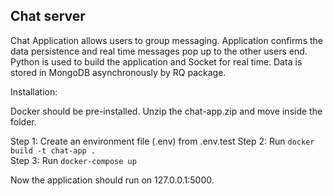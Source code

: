 ## Chat server

Chat Application allows users to group messaging. Application confirms the data persistence and real time messages pop up to the other users end. Python is used to build the application and Socket for real time. Data is stored in MongoDB asynchronously by RQ package.


Installation:

Docker should be pre-installed. Unzip the chat-app.zip and move inside the folder. 

Step 1: Create an environment file (.env) from .env.test
Step 2: Run `docker build -t chat-app .` <br>
Step 3: Run `docker-compose up` 

Now the application should run on 127.0.0.1:5000. 
